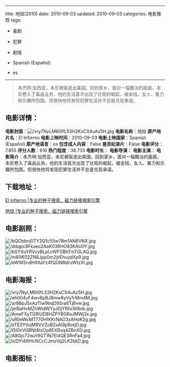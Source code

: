 
---
title: 地狱(2010)
date: 2010-09-03
updated: 2010-09-03
categories: 电影推荐
tags:
- 喜剧
- 犯罪
- 剧情

- Spanish (Español)
- es
---


> 本杰明·加西亚，本尼被驱逐出美国。回到家乡，面对一幅黯淡的画面，本尼卷入了毒品业务，他的生活首次出现了壮观的崛起，被金钱、女人、暴力和乐趣所包围。但很快他将发现犯罪生活并不总是兑现承诺。

## **电影详情**：

**电影封面**：<img src="https://image.tmdb.org/t/p/w200/vry7NyLM6I0fL53H2KxCX4uAz5H.jpg" alt="/vry7NyLM6I0fL53H2KxCX4uAz5H.jpg" title="/vry7NyLM6I0fL53H2KxCX4uAz5H.jpg">
**电影名称**：地狱
**原产地片名**：El Infierno
**电影上映时间**：2010-09-03
**电影上映国家**：Spanish (Español)
**原产地语言**：es
**包含成人内容**：False
**是否纪录片**：False
**电影评分**：7.855
**评分人数**：616
**热门程度**：38.733
**电影时长**：
**电影导演**：
**电影主演**：
**电影简介**：本杰明·加西亚，本尼被驱逐出美国。回到家乡，面对一幅黯淡的画面，本尼卷入了毒品业务，他的生活首次出现了壮观的崛起，被金钱、女人、暴力和乐趣所包围。但很快他将发现犯罪生活并不总是兑现承诺。

## **下载地址**：
[El Infierno |专业的种子搜索、磁力链接搜索引擎](https://movie.amd794.com:2083/?search=El%20Infierno&ordering=&mode=match_phrase&page_size=10&page=1)

[地狱 |专业的种子搜索、磁力链接搜索引擎](https://movie.amd794.com:2083/?search=%E5%9C%B0%E7%8B%B1&ordering=&mode=match_phrase&page_size=10&page=1)
 

## **电影剧照**：
<img src="https://image.tmdb.org/t/p/original/bQObbnj0TY2Q1c55w78m1AN6VNX.jpg" alt="/bQObbnj0TY2Q1c55w78m1AN6VNX.jpg" title="/bQObbnj0TY2Q1c55w78m1AN6VNX.jpg"><img src="https://image.tmdb.org/t/p/original/ddqpc8Fkxeo2AaK03RHO83KAU0Y.jpg" alt="/ddqpc8Fkxeo2AaK03RHO83KAU0Y.jpg" title="/ddqpc8Fkxeo2AaK03RHO83KAU0Y.jpg"><img src="https://image.tmdb.org/t/p/original/bSYXuYRVvyBLpLvWFGBhTmTGLAQ.jpg" alt="/bSYXuYRVvyBLpLvWFGBhTmTGLAQ.jpg" title="/bSYXuYRVvyBLpLvWFGBhTmTGLAQ.jpg"><img src="https://image.tmdb.org/t/p/original/m81lK02ZN8Jpp0m2jtiEhuydXp9.jpg" alt="/m81lK02ZN8Jpp0m2jtiEhuydXp9.jpg" title="/m81lK02ZN8Jpp0m2jtiEhuydXp9.jpg"><img src="https://image.tmdb.org/t/p/original/eWWSndHXltaYz4fQONRdruWtzXt.jpg" alt="/eWWSndHXltaYz4fQONRdruWtzXt.jpg" title="/eWWSndHXltaYz4fQONRdruWtzXt.jpg">

## **电影海报**：
<img src="https://image.tmdb.org/t/p/original/vry7NyLM6I0fL53H2KxCX4uAz5H.jpg" alt="/vry7NyLM6I0fL53H2KxCX4uAz5H.jpg" title="/vry7NyLM6I0fL53H2KxCX4uAz5H.jpg"><img src="https://image.tmdb.org/t/p/original/eh004yF4wv8pBJ8mw8yVy1rMm4M.jpg" alt="/eh004yF4wv8pBJ8mw8yVy1rMm4M.jpg" title="/eh004yF4wv8pBJ8mw8yVy1rMm4M.jpg"><img src="https://image.tmdb.org/t/p/original/ar8BpJ5xAzTIw9bqD9Sra6TjBvw.jpg" alt="/ar8BpJ5xAzTIw9bqD9Sra6TjBvw.jpg" title="/ar8BpJ5xAzTIw9bqD9Sra6TjBvw.jpg"><img src="https://image.tmdb.org/t/p/original/jeiBaHvMZhWtdWYyJGjYRhcW8ob.jpg" alt="/jeiBaHvMZhWtdWYyJGjYRhcW8ob.jpg" title="/jeiBaHvMZhWtdWYyJGjYRhcW8ob.jpg"><img src="https://image.tmdb.org/t/p/original/AmeFXyTGRIUD8HZPYBG6sJMWj3x.jpg" alt="/AmeFXyTGRIUD8HZPYBG6sJMWj3x.jpg" title="/AmeFXyTGRIUD8HZPYBG6sJMWj3x.jpg"><img src="https://image.tmdb.org/t/p/original/sR0eWcMT770HfKKrNAD3xAHoK2g.jpg" alt="/sR0eWcMT770HfKKrNAD3xAHoK2g.jpg" title="/sR0eWcMT770HfKKrNAD3xAHoK2g.jpg"><img src="https://image.tmdb.org/t/p/original/eTE3YtlvjMRVVZoB2xAI9pRotjD.jpg" alt="/eTE3YtlvjMRVVZoB2xAI9pRotjD.jpg" title="/eTE3YtlvjMRVVZoB2xAI9pRotjD.jpg"><img src="https://image.tmdb.org/t/p/original/l5I0xVGBNt4txOp8EXBvq4ZBnXD.jpg" alt="/l5I0xVGBNt4txOp8EXBvq4ZBnXD.jpg" title="/l5I0xVGBNt4txOp8EXBvq4ZBnXD.jpg"><img src="https://image.tmdb.org/t/p/original/A8Gjc72wJr9GT1N7EI4QE3RnFa4.jpg" alt="/A8Gjc72wJr9GT1N7EI4QE3RnFa4.jpg" title="/A8Gjc72wJr9GT1N7EI4QE3RnFa4.jpg"><img src="https://image.tmdb.org/t/p/original/icDYl4IltHcNCcCJmzVq2LK2kkD.jpg" alt="/icDYl4IltHcNCcCJmzVq2LK2kkD.jpg" title="/icDYl4IltHcNCcCJmzVq2LK2kkD.jpg">

## **电影图标**：

